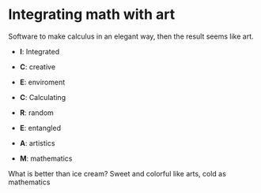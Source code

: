 # Integrating math with art

Software to make calculus in an elegant way, then the result seems like art.

+ **I**: Integrated
+ **C**: creative
+ **E**: enviroment

+ **C**: Calculating
+ **R**: random
+ **E**: entangled
+ **A**: artistics
+ **M**: mathematics

What is better than ice cream? Sweet and colorful like arts, cold as mathematics
